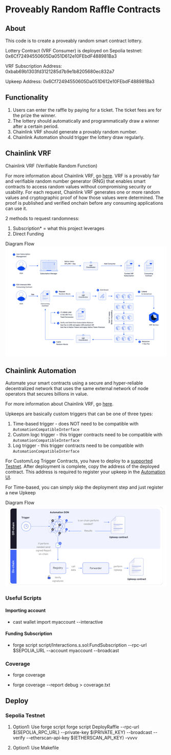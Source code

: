 # Proveably Random Raffle Contracts

## About

This code is to create a proveably random smart contract lottery.

Lottery Contract (VRF Consumer) is deployed on Sepolia testnet: 0x6Cf72494550605Da051D612e10FEbdF488981Ba3

VRF Subscription Address: 0xbab69b1303fd3121285d7b9e1b8205680ec832a7

Upkeep Address:
0x6Cf72494550605Da051D612e10FEbdF488981Ba3

## Functionality

1. Users can enter the raffle by paying for a ticket. The ticket fees are for the prize the winner.
2. The lottery should automatically and programmatically draw a winner after a certain period.
3. Chainlink VRF should generate a provably random number.
4. Chainlink Automation should trigger the lottery draw regularly.

## Chainlink VRF

Chainlink VRF (Verifiable Random Function)

For more information about Chainlink VRF, go [here](https://vrf.chain.link/sepolia). VRF is a provably fair and verifiable random number generator (RNG) that enables smart contracts to access random values without compromising security or usability. For each request, Chainlink VRF generates one or more random values and cryptographic proof of how those values were determined. The proof is published and verified onchain before any consuming applications can use it.

2 methods to request randomness:

1. Subscription\* = what this project leverages
2. Direct Funding

Diagram Flow
![chainlink vrf flow](image.png)

## Chainlink Automation

Automate your smart contracts using a secure and hyper-reliable decentralized network that uses the same external network of node operators that secures billions in value.

For more information about Chainlink VRF, go [here](https://docs.chain.link/chainlink-automation).

Upkeeps are basically custom triggers that can be one of three types:

1. Time-based trigger - does NOT need to be compatible with `AutomationCompatibleInterface`
2. Custom logc trigger - this trigger contracts need to be compatible with `AutomationCompatibleInterface`
3. Log trigger - this trigger contracts need to be compatible with `AutomationCompatibleInterface`

For Custom/Log Trigger Contracts, you have to deploy to a [supported Testnet](https://docs.chain.link/chainlink-automation/overview/supported-networks). After deployment is complete, copy the address of the deployed contract. This address is required to register your upkeep in the [Automation UI](https://automation.chain.link/).

For Time-based, you can simply skip the deployment step and just register a new Upkeep

Diagram Flow
![chalink automation flow](image-1.png)

### Useful Scripts

#### Importing account

- cast wallet import myaccount --interactive

#### Funding Subscription

- forge script script/Interactions.s.sol:FundSubscription --rpc-url $SEPOLIA_URL --account myaccount --broadcast

### Coverage

- forge coverage

- forge coverage --report debug > coverage.txt

## Deploy

### Sepolia Testnet

1. Option1: Use forge script
   forge script DeployRaffle --rpc-url $(SEPOLIA_RPC_URL) --private-key $(PRIVATE_KEY) --broadcast --verify --etherscan-api-key $(ETHERSCAN_API_KEY) -vvvv

2. Option1: Use Makefile

